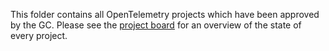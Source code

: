 This folder contains all OpenTelemetry projects which have been approved by the GC. Please see the [project board](https://github.com/orgs/open-telemetry/projects/29) for an overview of the state of every project.